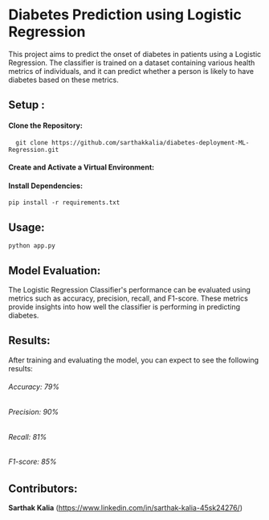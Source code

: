 # Diabetes Prediction using Logistic Regression
This project aims to predict the onset of diabetes in patients using a Logistic Regression. The classifier is trained on a dataset containing various health metrics of individuals, and it can predict whether a person is likely to have diabetes based on these metrics.


## Setup :
  #### Clone the Repository:
  ~~~
    git clone https://github.com/sarthakkalia/diabetes-deployment-ML-Regression.git
~~~
  #### Create and Activate a Virtual Environment:

  #### Install Dependencies:
  ~~~
pip install -r requirements.txt
~~~
## Usage:
~~~
python app.py
~~~
## Model Evaluation:
  The Logistic Regression Classifier's performance can be evaluated using metrics such as accuracy, precision, recall, and F1-score. These metrics provide insights into how well the classifier is performing in predicting diabetes.
## Results:
After training and evaluating the model, you can expect to see the following results:
###### Accuracy: 79%
###### Precision: 90%
###### Recall: 81%
###### F1-score: 85%

## Contributors:
**Sarthak Kalia**  (https://www.linkedin.com/in/sarthak-kalia-45sk24276/)
